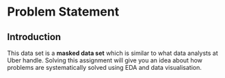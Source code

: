 # Problem Statement

## Introduction

This data set is a **masked data set** which is similar to what data analysts at Uber handle. Solving this assignment will give you an idea about how problems are systematically solved using EDA and data visualisation. 

 

